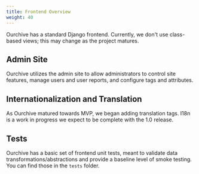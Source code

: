 ```yaml
---
title: Frontend Overview
weight: 40
---
```


Ourchive has a standard Django frontend. Currently, we don't use class-based views; this may change as the project matures.

## Admin Site

Ourchive utilizes the admin site to allow administrators to control site features, manage users and user reports, and configure tags and attributes. 

## Internationalization and Translation

As Ourchive matured towards MVP, we began adding translation tags. I18n is a work in progress we expect to be complete with the 1.0 release. 

## Tests

Ourchive has a basic set of frontend unit tests, meant to validate data transformations/abstractions and provide a baseline level of smoke testing. You can find those in the `tests` folder.